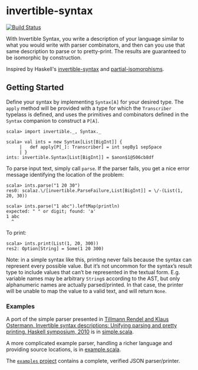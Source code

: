 # invertible-syntax

[![Build Status](https://travis-ci.org/mossprescott/invertible-syntax.svg)](https://travis-ci.org/mossprescott/invertible-syntax)

With Invertible Syntax, you write a description of your language similar to what you would write with parser combinators, and then can you use that same description to parse or to pretty-print. The results are guaranteed to be isomorphic by construction.

Inspired by Haskell's [invertible-syntax](http://hackage.haskell.org/package/invertible-syntax) and [partial-isomorphisms](http://hackage.haskell.org/package/partial-isomorphisms).

## Getting Started

Define your syntax by implementing `Syntax[A]` for your desired type. The `apply` method will be provided with a type for which the `Transcriber` typelass is defined, and uses the primitives and combinators defined in the `Syntax` companion to construct a `P[A]`.

```
scala> import invertible._, Syntax._

scala> val ints = new Syntax[List[BigInt]] {
     |   def apply[P[_]: Transcriber] = int sepBy1 sepSpace
     | }
ints: invertible.Syntax[List[BigInt]] = $anon$1@506cb8df
```

To parse input text, simply call `parse`. If the parser fails, you get a nice error message identifying the location of the problem:

```
scala> ints.parse("1 20 30")
res0: scalaz.\/[invertible.ParseFailure,List[BigInt]] = \/-(List(1, 20, 30))

scala> ints.parse("1 abc").leftMap(println)
expected: " " or digit; found: 'a'
1 abc
  ^
```

To print:

```
scala> ints.print(List(1, 20, 300))
res2: Option[String] = Some(1 20 300)
```

Note: in a simple syntax like this, printing never fails because the syntax can represent every possible value. But it’s not uncommon for the syntax’s result type to include values that can’t be represented in the textual form. E.g. variable names may be arbitrary `String`s according to the AST, but only alphanumeric names are actually parsed/printed. In that case, the printer will be unable to map the value to a valid text, and will return `None`.

### Examples

A port of the simple parser presented in [Tillmann Rendel and Klaus Ostermann. Invertible syntax descriptions: Unifying parsing and pretty printing. Haskell symposium, 2010](http://www.informatik.uni-marburg.de/~rendel/unparse/) is in [simple.scala](core/src/test/scala/invertible/simple.scala).

A more complicated example parser, handling a richer language and providing source locations, is in [example.scala](core/src/test/scala/invertible/example.scala).

The [`examples` project](examples) contains a complete, verified JSON parser/printer.
